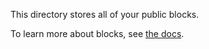 This directory stores all of your public blocks.

To learn more about blocks, see [the docs](https://docs.continue.dev/hub/blocks/intro).
